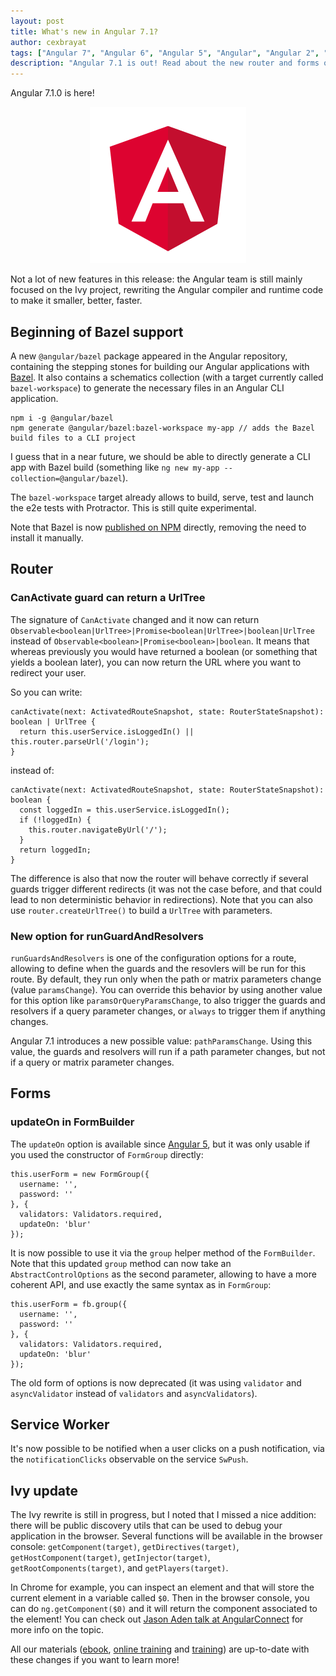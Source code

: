 ```yaml
---
layout: post
title: What's new in Angular 7.1?
author: cexbrayat
tags: ["Angular 7", "Angular 6", "Angular 5", "Angular", "Angular 2", "Angular 4"]
description: "Angular 7.1 is out! Read about the new router and forms options, Bazel support and more!"
---
```


Angular&nbsp;7.1.0 is here!

<p style="text-align: center;">
  <a href="https://github.com/angular/angular/blob/master/CHANGELOG.md#TODO">
    <img class="rounded img-fluid" style="max-width: 100%" src="/assets/images/angular.png" alt="Angular logo" />
  </a>
</p>

Not a lot of new features in this release:
the Angular team is still mainly focused on the Ivy project,
rewriting the Angular compiler and runtime code to make it smaller, better, faster.


## Beginning of Bazel support

A new `@angular/bazel` package appeared in the Angular repository,
containing the stepping stones for building our Angular applications with [Bazel](https://bazel.build/).
It also contains a schematics collection (with a target currently called `bazel-workspace`) to generate the necessary files in an Angular CLI application.

    npm i -g @angular/bazel
    npm generate @angular/bazel:bazel-workspace my-app // adds the Bazel build files to a CLI project

I guess that in a near future, we should be able to directly generate a CLI app with Bazel build
(something like `ng new my-app --collection=@angular/bazel`).

The `bazel-workspace` target already allows to build, serve, test and launch the e2e tests with Protractor. This is still quite experimental.

Note that Bazel is now [published on NPM](https://www.npmjs.com/package/@bazel/bazel) directly,
removing the need to install it manually.

## Router

### CanActivate guard can return a UrlTree

The signature of `CanActivate` changed and it now can return `Observable<boolean|UrlTree>|Promise<boolean|UrlTree>|boolean|UrlTree` instead of `Observable<boolean>|Promise<boolean>|boolean`.
It means that whereas previously you would have returned a boolean (or something that yields a boolean later), you can now return the URL where you want to redirect your user.

So you can write:

    canActivate(next: ActivatedRouteSnapshot, state: RouterStateSnapshot): boolean | UrlTree {
      return this.userService.isLoggedIn() || this.router.parseUrl('/login');
    }

instead of:

    canActivate(next: ActivatedRouteSnapshot, state: RouterStateSnapshot): boolean {
      const loggedIn = this.userService.isLoggedIn();
      if (!loggedIn) {
        this.router.navigateByUrl('/');
      }
      return loggedIn;
    }


The difference is also that now the router will behave correctly if several guards trigger different redirects (it was not the case before, and that could lead to non deterministic behavior in redirections).
Note that you can also use `router.createUrlTree()` to build a `UrlTree` with parameters.

### New option for runGuardAndResolvers

`runGuardsAndResolvers` is one of the configuration options for a route,
allowing to define when the guards and the resovlers will be run for this route.
By default, they run only when the path or matrix parameters change (value `paramsChange`).
You can override this behavior by using another value for this option like `paramsOrQueryParamsChange`,
to also trigger the guards and resolvers if a query parameter changes,
or `always` to trigger them if anything changes.

Angular 7.1 introduces a new possible value: `pathParamsChange`.
Using this value, the guards and resolvers will run if a path parameter changes,
but not if a query or matrix parameter changes.

## Forms

### updateOn in FormBuilder

The `updateOn` option is available since [Angular 5](/2017/11/02/what-is-new-angular-5),
but it was only usable if you used the constructor of `FormGroup` directly:

    this.userForm = new FormGroup({
      username: '',
      password: ''
    }, {
      validators: Validators.required,
      updateOn: 'blur'
    });

It is now possible to use it via the `group` helper method of the `FormBuilder`.
Note that this updated `group` method can now take an `AbstractControlOptions` as the second parameter,
allowing to have a more coherent API, and use exactly the same syntax as in `FormGroup`:

    this.userForm = fb.group({
      username: '',
      password: ''
    }, {
      validators: Validators.required,
      updateOn: 'blur'
    });

The old form of options is now deprecated
(it was using `validator` and `asyncValidator` instead of `validators` and `asyncValidators`).

## Service Worker

It's now possible to be notified when a user clicks on a push notification,
via the `notificationClicks` observable on the service `SwPush`.

## Ivy update

The Ivy rewrite is still in progress,
but I noted that I missed a nice addition:
there will be public discovery utils that can be used to debug your application in the browser.
Several functions will be available in the browser console:
`getComponent(target)`, `getDirectives(target)`, `getHostComponent(target)`,
`getInjector(target)`, `getRootComponents(target)`, and `getPlayers(target)`.

In Chrome for example, you can inspect an element and that will store the current element in a variable called `$0`. Then in the browser console, you can do `ng.getComponent($0)` and it will return the component associated to the element!
You can check out [Jason Aden talk at AngularConnect](https://www.youtube.com/watch?v=MMPl9wHzmS4) for more info on the topic.

All our materials ([ebook](https://books.ninja-squad.com/angular), [online training](https://angular-exercises.ninja-squad.com/) and [training](https://ninja-squad.com/training/angular)) are up-to-date with these changes if you want to learn more!
